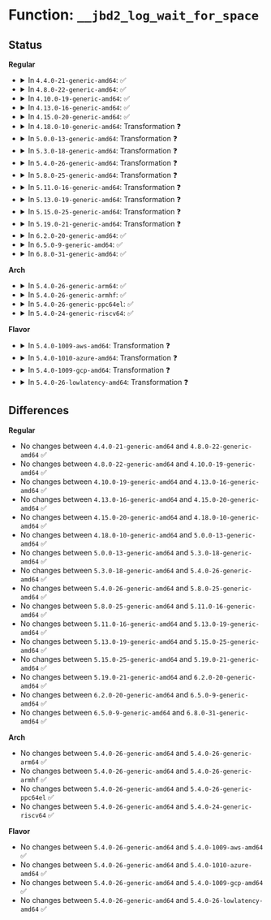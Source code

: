 # Function: <code>__jbd2_log_wait_for_space</code>

## Status
<b>Regular</b>
<ul>
<li>
<details>
<summary>In <code>4.4.0-21-generic-amd64</code>: ✅</summary>

```c
void __jbd2_log_wait_for_space(journal_t * journal)
```

```json
{
  "name": "__jbd2_log_wait_for_space",
  "collision_type": "Unique Global",
  "inline_type": "No",
  "funcs": [
    {
      "addr": 18446744071581913232,
      "name": "__jbd2_log_wait_for_space",
      "external": true,
      "loc": "fs/jbd2/checkpoint.c:111",
      "file": "fs/jbd2/checkpoint.c",
      "inline": "seen, unknown",
      "caller_inline": [],
      "caller_func": [
        "fs/jbd2/transaction.c:add_transaction_credits"
      ]
    }
  ],
  "symbols": [
    {
      "addr": 18446744071581913232,
      "name": "__jbd2_log_wait_for_space",
      "section": ".text",
      "bind": "STB_GLOBAL",
      "size": 464
    }
  ]
}
```
</details>
</li>
<li>
<details>
<summary>In <code>4.8.0-22-generic-amd64</code>: ✅</summary>

```c
void __jbd2_log_wait_for_space(journal_t * journal)
```

```json
{
  "name": "__jbd2_log_wait_for_space",
  "collision_type": "Unique Global",
  "inline_type": "No",
  "funcs": [
    {
      "addr": 18446744071582100224,
      "name": "__jbd2_log_wait_for_space",
      "external": true,
      "loc": "fs/jbd2/checkpoint.c:111",
      "file": "fs/jbd2/checkpoint.c",
      "inline": "seen, unknown",
      "caller_inline": [],
      "caller_func": [
        "fs/jbd2/transaction.c:add_transaction_credits"
      ]
    }
  ],
  "symbols": [
    {
      "addr": 18446744071582100224,
      "name": "__jbd2_log_wait_for_space",
      "section": ".text",
      "bind": "STB_GLOBAL",
      "size": 464
    }
  ]
}
```
</details>
</li>
<li>
<details>
<summary>In <code>4.10.0-19-generic-amd64</code>: ✅</summary>

```c
void __jbd2_log_wait_for_space(journal_t * journal)
```

```json
{
  "name": "__jbd2_log_wait_for_space",
  "collision_type": "Unique Global",
  "inline_type": "No",
  "funcs": [
    {
      "addr": 18446744071582190320,
      "name": "__jbd2_log_wait_for_space",
      "external": true,
      "loc": "fs/jbd2/checkpoint.c:111",
      "file": "fs/jbd2/checkpoint.c",
      "inline": "seen, unknown",
      "caller_inline": [],
      "caller_func": [
        "fs/jbd2/transaction.c:add_transaction_credits"
      ]
    }
  ],
  "symbols": [
    {
      "addr": 18446744071582190320,
      "name": "__jbd2_log_wait_for_space",
      "section": ".text",
      "bind": "STB_GLOBAL",
      "size": 464
    }
  ]
}
```
</details>
</li>
<li>
<details>
<summary>In <code>4.13.0-16-generic-amd64</code>: ✅</summary>

```c
void __jbd2_log_wait_for_space(journal_t * journal)
```

```json
{
  "name": "__jbd2_log_wait_for_space",
  "collision_type": "Unique Global",
  "inline_type": "No",
  "funcs": [
    {
      "addr": 18446744071582276192,
      "name": "__jbd2_log_wait_for_space",
      "external": true,
      "loc": "fs/jbd2/checkpoint.c:111",
      "file": "fs/jbd2/checkpoint.c",
      "inline": "seen, unknown",
      "caller_inline": [],
      "caller_func": [
        "fs/jbd2/transaction.c:add_transaction_credits"
      ]
    }
  ],
  "symbols": [
    {
      "addr": 18446744071582276192,
      "name": "__jbd2_log_wait_for_space",
      "section": ".text",
      "bind": "STB_GLOBAL",
      "size": 435
    }
  ]
}
```
</details>
</li>
<li>
<details>
<summary>In <code>4.15.0-20-generic-amd64</code>: ✅</summary>

```c
void __jbd2_log_wait_for_space(journal_t * journal)
```

```json
{
  "name": "__jbd2_log_wait_for_space",
  "collision_type": "Unique Global",
  "inline_type": "No",
  "funcs": [
    {
      "addr": 18446744071582425344,
      "name": "__jbd2_log_wait_for_space",
      "external": true,
      "loc": "fs/jbd2/checkpoint.c:111",
      "file": "fs/jbd2/checkpoint.c",
      "inline": "seen, unknown",
      "caller_inline": [],
      "caller_func": [
        "fs/jbd2/transaction.c:add_transaction_credits"
      ]
    }
  ],
  "symbols": [
    {
      "addr": 18446744071582425344,
      "name": "__jbd2_log_wait_for_space",
      "section": ".text",
      "bind": "STB_GLOBAL",
      "size": 435
    }
  ]
}
```
</details>
</li>
<li>
<details>
<summary>In <code>4.18.0-10-generic-amd64</code>: Transformation ❓</summary>

```c
void __jbd2_log_wait_for_space(journal_t * journal)
```

```json
{
  "name": "__jbd2_log_wait_for_space",
  "collision_type": "Unique Global",
  "inline_type": "No",
  "funcs": [
    {
      "addr": 0,
      "name": "__jbd2_log_wait_for_space",
      "external": true,
      "loc": "fs/jbd2/checkpoint.c:108",
      "file": "fs/jbd2/checkpoint.c",
      "inline": "seen, unknown",
      "caller_inline": [],
      "caller_func": [
        "fs/jbd2/transaction.c:add_transaction_credits"
      ]
    }
  ],
  "symbols": [
    {
      "addr": 18446744071582616393,
      "name": "__jbd2_log_wait_for_space.cold.10",
      "section": ".text",
      "bind": "STB_LOCAL",
      "size": 65
    },
    {
      "addr": 18446744071582615584,
      "name": "__jbd2_log_wait_for_space",
      "section": ".text",
      "bind": "STB_GLOBAL",
      "size": 393
    }
  ]
}
```
</details>
</li>
<li>
<details>
<summary>In <code>5.0.0-13-generic-amd64</code>: Transformation ❓</summary>

```c
void __jbd2_log_wait_for_space(journal_t * journal)
```

```json
{
  "name": "__jbd2_log_wait_for_space",
  "collision_type": "Unique Global",
  "inline_type": "No",
  "funcs": [
    {
      "addr": 0,
      "name": "__jbd2_log_wait_for_space",
      "external": true,
      "loc": "fs/jbd2/checkpoint.c:108",
      "file": "fs/jbd2/checkpoint.c",
      "inline": "seen, unknown",
      "caller_inline": [],
      "caller_func": [
        "fs/jbd2/transaction.c:add_transaction_credits"
      ]
    }
  ],
  "symbols": [
    {
      "addr": 18446744071582718137,
      "name": "__jbd2_log_wait_for_space.cold.11",
      "section": ".text",
      "bind": "STB_LOCAL",
      "size": 65
    },
    {
      "addr": 18446744071582717328,
      "name": "__jbd2_log_wait_for_space",
      "section": ".text",
      "bind": "STB_GLOBAL",
      "size": 393
    }
  ]
}
```
</details>
</li>
<li>
<details>
<summary>In <code>5.3.0-18-generic-amd64</code>: Transformation ❓</summary>

```c
void __jbd2_log_wait_for_space(journal_t * journal)
```

```json
{
  "name": "__jbd2_log_wait_for_space",
  "collision_type": "Unique Global",
  "inline_type": "No",
  "funcs": [
    {
      "addr": 0,
      "name": "__jbd2_log_wait_for_space",
      "external": true,
      "loc": "fs/jbd2/checkpoint.c:108",
      "file": "fs/jbd2/checkpoint.c",
      "inline": "seen, unknown",
      "caller_inline": [],
      "caller_func": [
        "fs/jbd2/transaction.c:add_transaction_credits"
      ]
    }
  ],
  "symbols": [
    {
      "addr": 18446744071582891734,
      "name": "__jbd2_log_wait_for_space.cold",
      "section": ".text",
      "bind": "STB_LOCAL",
      "size": 80
    },
    {
      "addr": 18446744071582890944,
      "name": "__jbd2_log_wait_for_space",
      "section": ".text",
      "bind": "STB_GLOBAL",
      "size": 384
    }
  ]
}
```
</details>
</li>
<li>
<details>
<summary>In <code>5.4.0-26-generic-amd64</code>: Transformation ❓</summary>

```c
void __jbd2_log_wait_for_space(journal_t * journal)
```

```json
{
  "name": "__jbd2_log_wait_for_space",
  "collision_type": "Unique Global",
  "inline_type": "No",
  "funcs": [
    {
      "addr": 0,
      "name": "__jbd2_log_wait_for_space",
      "external": true,
      "loc": "fs/jbd2/checkpoint.c:108",
      "file": "fs/jbd2/checkpoint.c",
      "inline": "seen, unknown",
      "caller_inline": [],
      "caller_func": [
        "fs/jbd2/transaction.c:add_transaction_credits"
      ]
    }
  ],
  "symbols": [
    {
      "addr": 18446744071582998342,
      "name": "__jbd2_log_wait_for_space.cold",
      "section": ".text",
      "bind": "STB_LOCAL",
      "size": 70
    },
    {
      "addr": 18446744071582997520,
      "name": "__jbd2_log_wait_for_space",
      "section": ".text",
      "bind": "STB_GLOBAL",
      "size": 403
    }
  ]
}
```
</details>
</li>
<li>
<details>
<summary>In <code>5.8.0-25-generic-amd64</code>: Transformation ❓</summary>

```c
void __jbd2_log_wait_for_space(journal_t * journal)
```

```json
{
  "name": "__jbd2_log_wait_for_space",
  "collision_type": "Unique Global",
  "inline_type": "No",
  "funcs": [
    {
      "addr": 0,
      "name": "__jbd2_log_wait_for_space",
      "external": true,
      "loc": "fs/jbd2/checkpoint.c:108",
      "file": "fs/jbd2/checkpoint.c",
      "inline": "seen, unknown",
      "caller_inline": [],
      "caller_func": [
        "fs/jbd2/transaction.c:add_transaction_credits"
      ]
    }
  ],
  "symbols": [
    {
      "addr": 18446744071583314665,
      "name": "__jbd2_log_wait_for_space.cold",
      "section": ".text",
      "bind": "STB_LOCAL",
      "size": 70
    },
    {
      "addr": 18446744071583313856,
      "name": "__jbd2_log_wait_for_space",
      "section": ".text",
      "bind": "STB_GLOBAL",
      "size": 387
    }
  ]
}
```
</details>
</li>
<li>
<details>
<summary>In <code>5.11.0-16-generic-amd64</code>: Transformation ❓</summary>

```c
void __jbd2_log_wait_for_space(journal_t * journal)
```

```json
{
  "name": "__jbd2_log_wait_for_space",
  "collision_type": "Unique Global",
  "inline_type": "No",
  "funcs": [
    {
      "addr": 0,
      "name": "__jbd2_log_wait_for_space",
      "external": true,
      "loc": "fs/jbd2/checkpoint.c:108",
      "file": "fs/jbd2/checkpoint.c",
      "inline": "seen, unknown",
      "caller_inline": [],
      "caller_func": [
        "fs/jbd2/transaction.c:add_transaction_credits"
      ]
    }
  ],
  "symbols": [
    {
      "addr": 18446744071591350021,
      "name": "__jbd2_log_wait_for_space.cold",
      "section": ".text",
      "bind": "STB_LOCAL",
      "size": 70
    },
    {
      "addr": 18446744071583428896,
      "name": "__jbd2_log_wait_for_space",
      "section": ".text",
      "bind": "STB_GLOBAL",
      "size": 387
    }
  ]
}
```
</details>
</li>
<li>
<details>
<summary>In <code>5.13.0-19-generic-amd64</code>: Transformation ❓</summary>

```c
void __jbd2_log_wait_for_space(journal_t * journal)
```

```json
{
  "name": "__jbd2_log_wait_for_space",
  "collision_type": "Unique Global",
  "inline_type": "No",
  "funcs": [
    {
      "addr": 0,
      "name": "__jbd2_log_wait_for_space",
      "external": true,
      "loc": "fs/jbd2/checkpoint.c:108",
      "file": "fs/jbd2/checkpoint.c",
      "inline": "seen, unknown",
      "caller_inline": [],
      "caller_func": [
        "fs/jbd2/transaction.c:add_transaction_credits"
      ]
    }
  ],
  "symbols": [
    {
      "addr": 18446744071591292907,
      "name": "__jbd2_log_wait_for_space.cold",
      "section": ".text",
      "bind": "STB_LOCAL",
      "size": 71
    },
    {
      "addr": 18446744071583451536,
      "name": "__jbd2_log_wait_for_space",
      "section": ".text",
      "bind": "STB_GLOBAL",
      "size": 396
    }
  ]
}
```
</details>
</li>
<li>
<details>
<summary>In <code>5.15.0-25-generic-amd64</code>: Transformation ❓</summary>

```c
void __jbd2_log_wait_for_space(journal_t * journal)
```

```json
{
  "name": "__jbd2_log_wait_for_space",
  "collision_type": "Unique Global",
  "inline_type": "No",
  "funcs": [
    {
      "addr": 0,
      "name": "__jbd2_log_wait_for_space",
      "external": true,
      "loc": "fs/jbd2/checkpoint.c:100",
      "file": "fs/jbd2/checkpoint.c",
      "inline": "seen, unknown",
      "caller_inline": [],
      "caller_func": [
        "fs/jbd2/transaction.c:add_transaction_credits"
      ]
    }
  ],
  "symbols": [
    {
      "addr": 18446744071592273973,
      "name": "__jbd2_log_wait_for_space.cold",
      "section": ".text",
      "bind": "STB_LOCAL",
      "size": 71
    },
    {
      "addr": 18446744071583801360,
      "name": "__jbd2_log_wait_for_space",
      "section": ".text",
      "bind": "STB_GLOBAL",
      "size": 402
    }
  ]
}
```
</details>
</li>
<li>
<details>
<summary>In <code>5.19.0-21-generic-amd64</code>: Transformation ❓</summary>

```c
void __jbd2_log_wait_for_space(journal_t * journal)
```

```json
{
  "name": "__jbd2_log_wait_for_space",
  "collision_type": "Unique Global",
  "inline_type": "No",
  "funcs": [
    {
      "addr": 0,
      "name": "__jbd2_log_wait_for_space",
      "external": true,
      "loc": "fs/jbd2/checkpoint.c:100",
      "file": "fs/jbd2/checkpoint.c",
      "inline": "seen, unknown",
      "caller_inline": [],
      "caller_func": [
        "fs/jbd2/transaction.c:add_transaction_credits"
      ]
    }
  ],
  "symbols": [
    {
      "addr": 18446744071594055894,
      "name": "__jbd2_log_wait_for_space.cold",
      "section": ".text",
      "bind": "STB_LOCAL",
      "size": 71
    },
    {
      "addr": 18446744071584366000,
      "name": "__jbd2_log_wait_for_space",
      "section": ".text",
      "bind": "STB_GLOBAL",
      "size": 417
    }
  ]
}
```
</details>
</li>
<li>
<details>
<summary>In <code>6.2.0-20-generic-amd64</code>: ✅</summary>

```c
void __jbd2_log_wait_for_space(journal_t * journal)
```

```json
{
  "name": "__jbd2_log_wait_for_space",
  "collision_type": "Unique Global",
  "inline_type": "No",
  "funcs": [
    {
      "addr": 18446744071585017136,
      "name": "__jbd2_log_wait_for_space",
      "external": true,
      "loc": "fs/jbd2/checkpoint.c:100",
      "file": "fs/jbd2/checkpoint.c",
      "inline": "seen, unknown",
      "caller_inline": [],
      "caller_func": [
        "fs/jbd2/transaction.c:add_transaction_credits"
      ]
    }
  ],
  "symbols": [
    {
      "addr": 18446744071585017136,
      "name": "__jbd2_log_wait_for_space",
      "section": ".text",
      "bind": "STB_GLOBAL",
      "size": 482
    }
  ]
}
```
</details>
</li>
<li>
<details>
<summary>In <code>6.5.0-9-generic-amd64</code>: ✅</summary>

```c
void __jbd2_log_wait_for_space(journal_t * journal)
```

```json
{
  "name": "__jbd2_log_wait_for_space",
  "collision_type": "Unique Global",
  "inline_type": "No",
  "funcs": [
    {
      "addr": 18446744071585244592,
      "name": "__jbd2_log_wait_for_space",
      "external": true,
      "loc": "fs/jbd2/checkpoint.c:61",
      "file": "fs/jbd2/checkpoint.c",
      "inline": "seen, unknown",
      "caller_inline": [],
      "caller_func": [
        "fs/jbd2/transaction.c:add_transaction_credits"
      ]
    }
  ],
  "symbols": [
    {
      "addr": 18446744071585244592,
      "name": "__jbd2_log_wait_for_space",
      "section": ".text",
      "bind": "STB_GLOBAL",
      "size": 482
    }
  ]
}
```
</details>
</li>
<li>
<details>
<summary>In <code>6.8.0-31-generic-amd64</code>: ✅</summary>

```c
void __jbd2_log_wait_for_space(journal_t * journal)
```

```json
{
  "name": "__jbd2_log_wait_for_space",
  "collision_type": "Unique Global",
  "inline_type": "No",
  "funcs": [
    {
      "addr": 18446744071585477856,
      "name": "__jbd2_log_wait_for_space",
      "external": true,
      "loc": "fs/jbd2/checkpoint.c:49",
      "file": "fs/jbd2/checkpoint.c",
      "inline": "seen, unknown",
      "caller_inline": [],
      "caller_func": [
        "fs/jbd2/transaction.c:add_transaction_credits"
      ]
    }
  ],
  "symbols": [
    {
      "addr": 18446744071585477856,
      "name": "__jbd2_log_wait_for_space",
      "section": ".text",
      "bind": "STB_GLOBAL",
      "size": 476
    }
  ]
}
```
</details>
</li>
</ul>
<b>Arch</b>
<ul>
<li>
<details>
<summary>In <code>5.4.0-26-generic-arm64</code>: ✅</summary>

```c
void __jbd2_log_wait_for_space(journal_t * journal)
```

```json
{
  "name": "__jbd2_log_wait_for_space",
  "collision_type": "Unique Global",
  "inline_type": "No",
  "funcs": [
    {
      "addr": 18446603336494684088,
      "name": "__jbd2_log_wait_for_space",
      "external": true,
      "loc": "fs/jbd2/checkpoint.c:108",
      "file": "fs/jbd2/checkpoint.c",
      "inline": "seen, unknown",
      "caller_inline": [],
      "caller_func": [
        "fs/jbd2/transaction.c:add_transaction_credits"
      ]
    }
  ],
  "symbols": [
    {
      "addr": 18446603336494684088,
      "name": "__jbd2_log_wait_for_space",
      "section": ".text",
      "bind": "STB_GLOBAL",
      "size": 736
    }
  ]
}
```
</details>
</li>
<li>
<details>
<summary>In <code>5.4.0-26-generic-armhf</code>: ✅</summary>

```c
void __jbd2_log_wait_for_space(journal_t * journal)
```

```json
{
  "name": "__jbd2_log_wait_for_space",
  "collision_type": "Unique Global",
  "inline_type": "No",
  "funcs": [
    {
      "addr": 3228123832,
      "name": "__jbd2_log_wait_for_space",
      "external": true,
      "loc": "fs/jbd2/checkpoint.c:108",
      "file": "fs/jbd2/checkpoint.c",
      "inline": "seen, unknown",
      "caller_inline": [],
      "caller_func": [
        "fs/jbd2/transaction.c:start_this_handle"
      ]
    }
  ],
  "symbols": [
    {
      "addr": 3228123832,
      "name": "__jbd2_log_wait_for_space",
      "section": ".text",
      "bind": "STB_GLOBAL",
      "size": 516
    }
  ]
}
```
</details>
</li>
<li>
<details>
<summary>In <code>5.4.0-26-generic-ppc64el</code>: ✅</summary>

```c
void __jbd2_log_wait_for_space(journal_t * journal)
```

```json
{
  "name": "__jbd2_log_wait_for_space",
  "collision_type": "Unique Global",
  "inline_type": "No",
  "funcs": [
    {
      "addr": 13835058055288499440,
      "name": "__jbd2_log_wait_for_space",
      "external": true,
      "loc": "fs/jbd2/checkpoint.c:108",
      "file": "fs/jbd2/checkpoint.c",
      "inline": "seen, unknown",
      "caller_inline": [],
      "caller_func": [
        "fs/jbd2/transaction.c:add_transaction_credits"
      ]
    }
  ],
  "symbols": [
    {
      "addr": 13835058055288499440,
      "name": "__jbd2_log_wait_for_space",
      "section": ".text",
      "bind": "STB_GLOBAL",
      "size": 800
    }
  ]
}
```
</details>
</li>
<li>
<details>
<summary>In <code>5.4.0-24-generic-riscv64</code>: ✅</summary>

```c
void __jbd2_log_wait_for_space(journal_t * journal)
```

```json
{
  "name": "__jbd2_log_wait_for_space",
  "collision_type": "Unique Global",
  "inline_type": "No",
  "funcs": [
    {
      "addr": 18446743936274041724,
      "name": "__jbd2_log_wait_for_space",
      "external": true,
      "loc": "fs/jbd2/checkpoint.c:108",
      "file": "fs/jbd2/checkpoint.c",
      "inline": "seen, unknown",
      "caller_inline": [],
      "caller_func": [
        "fs/jbd2/transaction.c:add_transaction_credits"
      ]
    }
  ],
  "symbols": [
    {
      "addr": 18446743936274041724,
      "name": "__jbd2_log_wait_for_space",
      "section": ".text",
      "bind": "STB_GLOBAL",
      "size": 552
    }
  ]
}
```
</details>
</li>
</ul>
<b>Flavor</b>
<ul>
<li>
<details>
<summary>In <code>5.4.0-1009-aws-amd64</code>: Transformation ❓</summary>

```c
void __jbd2_log_wait_for_space(journal_t * journal)
```

```json
{
  "name": "__jbd2_log_wait_for_space",
  "collision_type": "Unique Global",
  "inline_type": "No",
  "funcs": [
    {
      "addr": 0,
      "name": "__jbd2_log_wait_for_space",
      "external": true,
      "loc": "fs/jbd2/checkpoint.c:108",
      "file": "fs/jbd2/checkpoint.c",
      "inline": "seen, unknown",
      "caller_inline": [],
      "caller_func": [
        "fs/jbd2/transaction.c:add_transaction_credits"
      ]
    }
  ],
  "symbols": [
    {
      "addr": 18446744071582967078,
      "name": "__jbd2_log_wait_for_space.cold",
      "section": ".text",
      "bind": "STB_LOCAL",
      "size": 70
    },
    {
      "addr": 18446744071582966256,
      "name": "__jbd2_log_wait_for_space",
      "section": ".text",
      "bind": "STB_GLOBAL",
      "size": 403
    }
  ]
}
```
</details>
</li>
<li>
<details>
<summary>In <code>5.4.0-1010-azure-amd64</code>: Transformation ❓</summary>

```c
void __jbd2_log_wait_for_space(journal_t * journal)
```

```json
{
  "name": "__jbd2_log_wait_for_space",
  "collision_type": "Unique Global",
  "inline_type": "No",
  "funcs": [
    {
      "addr": 0,
      "name": "__jbd2_log_wait_for_space",
      "external": true,
      "loc": "fs/jbd2/checkpoint.c:108",
      "file": "fs/jbd2/checkpoint.c",
      "inline": "seen, unknown",
      "caller_inline": [],
      "caller_func": [
        "fs/jbd2/transaction.c:add_transaction_credits"
      ]
    }
  ],
  "symbols": [
    {
      "addr": 18446744071582904230,
      "name": "__jbd2_log_wait_for_space.cold",
      "section": ".text",
      "bind": "STB_LOCAL",
      "size": 70
    },
    {
      "addr": 18446744071582903408,
      "name": "__jbd2_log_wait_for_space",
      "section": ".text",
      "bind": "STB_GLOBAL",
      "size": 403
    }
  ]
}
```
</details>
</li>
<li>
<details>
<summary>In <code>5.4.0-1009-gcp-amd64</code>: Transformation ❓</summary>

```c
void __jbd2_log_wait_for_space(journal_t * journal)
```

```json
{
  "name": "__jbd2_log_wait_for_space",
  "collision_type": "Unique Global",
  "inline_type": "No",
  "funcs": [
    {
      "addr": 0,
      "name": "__jbd2_log_wait_for_space",
      "external": true,
      "loc": "fs/jbd2/checkpoint.c:108",
      "file": "fs/jbd2/checkpoint.c",
      "inline": "seen, unknown",
      "caller_inline": [],
      "caller_func": [
        "fs/jbd2/transaction.c:add_transaction_credits"
      ]
    }
  ],
  "symbols": [
    {
      "addr": 18446744071582955686,
      "name": "__jbd2_log_wait_for_space.cold",
      "section": ".text",
      "bind": "STB_LOCAL",
      "size": 70
    },
    {
      "addr": 18446744071582954864,
      "name": "__jbd2_log_wait_for_space",
      "section": ".text",
      "bind": "STB_GLOBAL",
      "size": 403
    }
  ]
}
```
</details>
</li>
<li>
<details>
<summary>In <code>5.4.0-26-lowlatency-amd64</code>: Transformation ❓</summary>

```c
void __jbd2_log_wait_for_space(journal_t * journal)
```

```json
{
  "name": "__jbd2_log_wait_for_space",
  "collision_type": "Unique Global",
  "inline_type": "No",
  "funcs": [
    {
      "addr": 0,
      "name": "__jbd2_log_wait_for_space",
      "external": true,
      "loc": "fs/jbd2/checkpoint.c:108",
      "file": "fs/jbd2/checkpoint.c",
      "inline": "seen, unknown",
      "caller_inline": [],
      "caller_func": [
        "fs/jbd2/transaction.c:add_transaction_credits"
      ]
    }
  ],
  "symbols": [
    {
      "addr": 18446744071583044165,
      "name": "__jbd2_log_wait_for_space.cold",
      "section": ".text",
      "bind": "STB_LOCAL",
      "size": 71
    },
    {
      "addr": 18446744071583043360,
      "name": "__jbd2_log_wait_for_space",
      "section": ".text",
      "bind": "STB_GLOBAL",
      "size": 408
    }
  ]
}
```
</details>
</li>
</ul>

## Differences
<b>Regular</b>
<ul>
<li>
No changes between <code>4.4.0-21-generic-amd64</code> and <code>4.8.0-22-generic-amd64</code> ✅
</li>
<li>
No changes between <code>4.8.0-22-generic-amd64</code> and <code>4.10.0-19-generic-amd64</code> ✅
</li>
<li>
No changes between <code>4.10.0-19-generic-amd64</code> and <code>4.13.0-16-generic-amd64</code> ✅
</li>
<li>
No changes between <code>4.13.0-16-generic-amd64</code> and <code>4.15.0-20-generic-amd64</code> ✅
</li>
<li>
No changes between <code>4.15.0-20-generic-amd64</code> and <code>4.18.0-10-generic-amd64</code> ✅
</li>
<li>
No changes between <code>4.18.0-10-generic-amd64</code> and <code>5.0.0-13-generic-amd64</code> ✅
</li>
<li>
No changes between <code>5.0.0-13-generic-amd64</code> and <code>5.3.0-18-generic-amd64</code> ✅
</li>
<li>
No changes between <code>5.3.0-18-generic-amd64</code> and <code>5.4.0-26-generic-amd64</code> ✅
</li>
<li>
No changes between <code>5.4.0-26-generic-amd64</code> and <code>5.8.0-25-generic-amd64</code> ✅
</li>
<li>
No changes between <code>5.8.0-25-generic-amd64</code> and <code>5.11.0-16-generic-amd64</code> ✅
</li>
<li>
No changes between <code>5.11.0-16-generic-amd64</code> and <code>5.13.0-19-generic-amd64</code> ✅
</li>
<li>
No changes between <code>5.13.0-19-generic-amd64</code> and <code>5.15.0-25-generic-amd64</code> ✅
</li>
<li>
No changes between <code>5.15.0-25-generic-amd64</code> and <code>5.19.0-21-generic-amd64</code> ✅
</li>
<li>
No changes between <code>5.19.0-21-generic-amd64</code> and <code>6.2.0-20-generic-amd64</code> ✅
</li>
<li>
No changes between <code>6.2.0-20-generic-amd64</code> and <code>6.5.0-9-generic-amd64</code> ✅
</li>
<li>
No changes between <code>6.5.0-9-generic-amd64</code> and <code>6.8.0-31-generic-amd64</code> ✅
</li>
</ul>
<b>Arch</b>
<ul>
<li>
No changes between <code>5.4.0-26-generic-amd64</code> and <code>5.4.0-26-generic-arm64</code> ✅
</li>
<li>
No changes between <code>5.4.0-26-generic-amd64</code> and <code>5.4.0-26-generic-armhf</code> ✅
</li>
<li>
No changes between <code>5.4.0-26-generic-amd64</code> and <code>5.4.0-26-generic-ppc64el</code> ✅
</li>
<li>
No changes between <code>5.4.0-26-generic-amd64</code> and <code>5.4.0-24-generic-riscv64</code> ✅
</li>
</ul>
<b>Flavor</b>
<ul>
<li>
No changes between <code>5.4.0-26-generic-amd64</code> and <code>5.4.0-1009-aws-amd64</code> ✅
</li>
<li>
No changes between <code>5.4.0-26-generic-amd64</code> and <code>5.4.0-1010-azure-amd64</code> ✅
</li>
<li>
No changes between <code>5.4.0-26-generic-amd64</code> and <code>5.4.0-1009-gcp-amd64</code> ✅
</li>
<li>
No changes between <code>5.4.0-26-generic-amd64</code> and <code>5.4.0-26-lowlatency-amd64</code> ✅
</li>
</ul>
